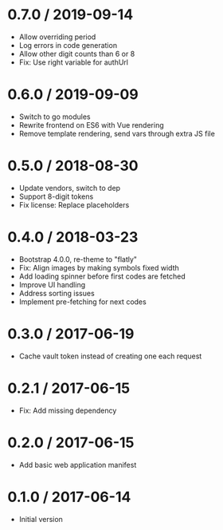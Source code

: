 # 0.7.0 / 2019-09-14

  * Allow overriding period
  * Log errors in code generation
  * Allow other digit counts than 6 or 8
  * Fix: Use right variable for authUrl

# 0.6.0 / 2019-09-09

  * Switch to go modules
  * Rewrite frontend on ES6 with Vue rendering
  * Remove template rendering, send vars through extra JS file

# 0.5.0 / 2018-08-30

  * Update vendors, switch to dep
  * Support 8-digit tokens
  * Fix license: Replace placeholders

# 0.4.0 / 2018-03-23

  * Bootstrap 4.0.0, re-theme to "flatly"
  * Fix: Align images by making symbols fixed width
  * Add loading spinner before first codes are fetched
  * Improve UI handling
  * Address sorting issues
  * Implement pre-fetching for next codes

# 0.3.0 / 2017-06-19

  * Cache vault token instead of creating one each request

# 0.2.1 / 2017-06-15

  * Fix: Add missing dependency

# 0.2.0 / 2017-06-15

  * Add basic web application manifest

# 0.1.0 / 2017-06-14

  * Initial version
